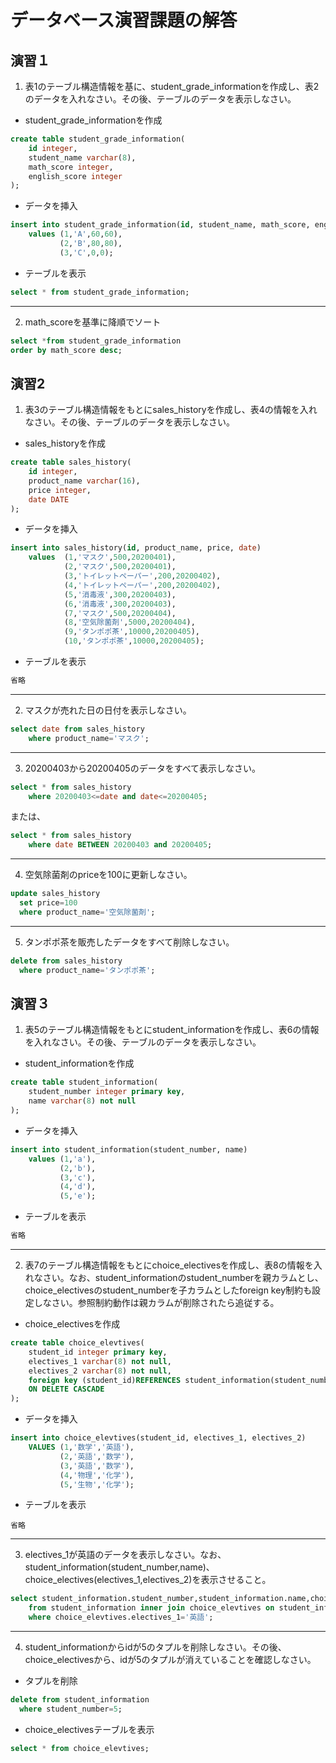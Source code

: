 # データベース演習課題の解答
## 演習１
1. 表1のテーブル構造情報を基に、student_grade_informationを作成し、表2のデータを入れなさい。その後、テーブルのデータを表示しなさい。
* student_grade_informationを作成
```SQL
create table student_grade_information(
    id integer,
    student_name varchar(8),
    math_score integer,
    english_score integer
);
```
* データを挿入
```SQL
insert into student_grade_information(id, student_name, math_score, english_score)
    values (1,'A',60,60),
           (2,'B',80,80),
           (3,'C',0,0);
```
* テーブルを表示
```SQL
select * from student_grade_information;
```
***
2. math_scoreを基準に降順でソート
```SQL
select *from student_grade_information
order by math_score desc;
```
## 演習2
1. 表3のテーブル構造情報をもとにsales_historyを作成し、表4の情報を入れなさい。その後、テーブルのデータを表示しなさい。
* sales_historyを作成
```SQL
create table sales_history(
    id integer,
    product_name varchar(16),
    price integer,
    date DATE
);
```
* データを挿入
```SQL
insert into sales_history(id, product_name, price, date)
    values  (1,'マスク',500,20200401),
            (2,'マスク',500,20200401),
            (3,'トイレットペーパー',200,20200402),
            (4,'トイレットペーパー',200,20200402),
            (5,'消毒液',300,20200403),
            (6,'消毒液',300,20200403),
            (7,'マスク',500,20200404),
            (8,'空気除菌剤',5000,20200404),
            (9,'タンポポ茶',10000,20200405),
            (10,'タンポポ茶',10000,20200405);
```
* テーブルを表示
```SQL
省略
```
***
2. マスクが売れた日の日付を表示しなさい。
```SQL
select date from sales_history
    where product_name='マスク';
```
***
3. 20200403から20200405のデータをすべて表示しなさい。
```SQL
select * from sales_history
    where 20200403<=date and date<=20200405;
```
または、
```SQL
select * from sales_history
    where date BETWEEN 20200403 and 20200405;
```
***
4. 空気除菌剤のpriceを100に更新しなさい。
```SQL
update sales_history
  set price=100
  where product_name='空気除菌剤';
```
***
5. タンポポ茶を販売したデータをすべて削除しなさい。
```SQL
delete from sales_history
  where product_name='タンポポ茶';
```
## 演習３
1. 表5のテーブル構造情報をもとにstudent_informationを作成し、表6の情報を入れなさい。その後、テーブルのデータを表示しなさい。
* student_informationを作成
```SQL
create table student_information(
    student_number integer primary key,
    name varchar(8) not null
);
```
* データを挿入
```SQL
insert into student_information(student_number, name)
    values (1,'a'),
           (2,'b'),
           (3,'c'),
           (4,'d'),
           (5,'e');
```
* テーブルを表示
```SQL
省略
```
***
2. 表7のテーブル構造情報をもとにchoice_electivesを作成し、表8の情報を入れなさい。なお、student_informationのstudent_numberを親カラムとし、choice_electivesのstudent_numberを子カラムとしたforeign key制約も設定しなさい。参照制約動作は親カラムが削除されたら追従する。
* choice_electivesを作成
```SQL
create table choice_elevtives(
    student_id integer primary key,
    electives_1 varchar(8) not null,
    electives_2 varchar(8) not null,
    foreign key (student_id)REFERENCES student_information(student_number)
    ON DELETE CASCADE
);
```
* データを挿入
```SQL
insert into choice_elevtives(student_id, electives_1, electives_2)
    VALUES (1,'数学','英語'),
           (2,'英語','数学'),
           (3,'英語','数学'),
           (4,'物理','化学'),
           (5,'生物','化学');
```
* テーブルを表示
```
省略
```
***
3. electives_1が英語のデータを表示しなさい。なお、student_information(student_number,name)、choice_electives(electives_1,electives_2)を表示させること。
```SQL
select student_information.student_number,student_information.name,choice_elevtives.electives_1,choice_elevtives.electives_2
    from student_information inner join choice_elevtives on student_information.student_number = choice_elevtives.student_id
    where choice_elevtives.electives_1='英語';
```
***
4. student_informationからidが5のタプルを削除しなさい。その後、choice_electivesから、idが5のタプルが消えていることを確認しなさい。
* タプルを削除
```SQL
delete from student_information
  where student_number=5;
```
* choice_electivesテーブルを表示
```SQL
select * from choice_elevtives;
```
